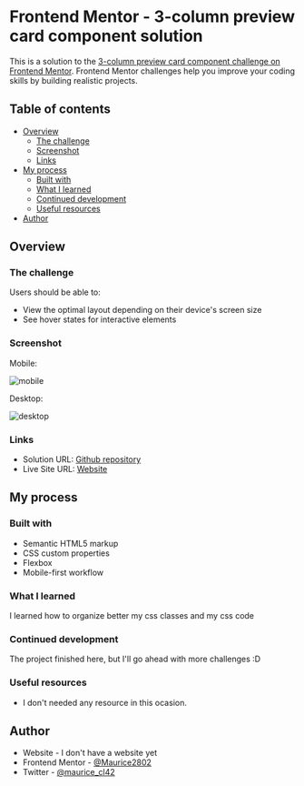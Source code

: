 # Frontend Mentor - 3-column preview card component solution

This is a solution to the [3-column preview card component challenge on Frontend Mentor](https://www.frontendmentor.io/challenges/3column-preview-card-component-pH92eAR2-). Frontend Mentor challenges help you improve your coding skills by building realistic projects. 

## Table of contents

- [Overview](#overview)
  - [The challenge](#the-challenge)
  - [Screenshot](#screenshot)
  - [Links](#links)
- [My process](#my-process)
  - [Built with](#built-with)
  - [What I learned](#what-i-learned)
  - [Continued development](#continued-development)
  - [Useful resources](#useful-resources)
- [Author](#author)

## Overview

### The challenge

Users should be able to:

- View the optimal layout depending on their device's screen size
- See hover states for interactive elements

### Screenshot

Mobile:

![mobile](https://user-images.githubusercontent.com/70554280/129499177-d7d8f2dd-1c07-46c0-9c2c-acf15aeda0f9.png)


Desktop:

![desktop](https://user-images.githubusercontent.com/70554280/129499184-c7316f35-5c9a-40f9-a9e4-02832c2e5eaa.png)


### Links

- Solution URL: [Github repository](https://github.com/Mauricio2802/3-column-card-component)
- Live Site URL: [Website](https://3-column-card-component-pink.vercel.app/)

## My process

### Built with

- Semantic HTML5 markup
- CSS custom properties
- Flexbox
- Mobile-first workflow

### What I learned

I learned how to organize better my css classes and my css code

### Continued development

The project finished here, but I'll go ahead with more challenges :D

### Useful resources

- I don't needed any resource in this ocasion.

## Author

- Website - I don't have a website yet
- Frontend Mentor - [@Maurice2802](https://www.frontendmentor.io/profile/Maurice2802)
- Twitter - [@maurice_cl42](https://www.twitter.com/maurice_cl42)
